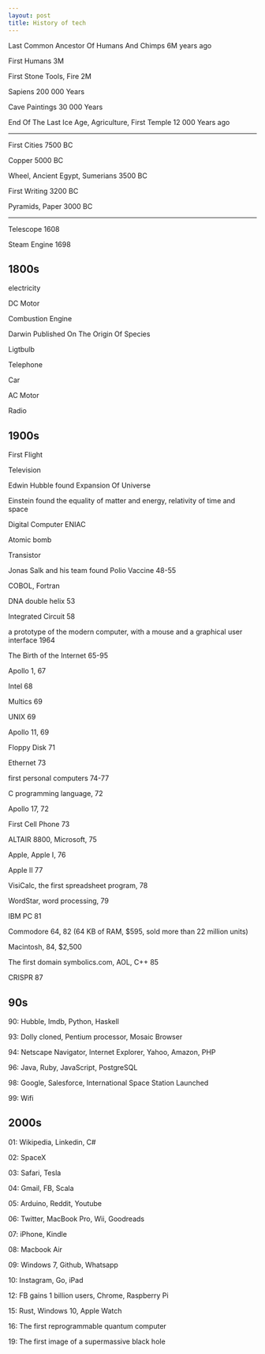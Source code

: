 ```yaml
---
layout: post
title: History of tech  
--- 
```


Last Common Ancestor Of Humans And Chimps 6M years ago 

First Humans 3M  

First Stone Tools, Fire 2M 

Sapiens 200 000 Years

Cave Paintings 30 000 Years 

End Of The Last Ice Age, Agriculture, First Temple 12 000 Years ago 

---

First Cities 7500 BC 

Copper 5000 BC 

Wheel, Ancient Egypt, Sumerians 3500 BC 

First Writing 3200 BC 

Pyramids, Paper 3000 BC

---

Telescope 1608

Steam Engine 1698

## 1800s

electricity

DC Motor

Combustion Engine 

Darwin Published On The Origin Of Species

Ligtbulb

Telephone

Car

AC Motor 

Radio


## 1900s 

First Flight 

Television 

Edwin Hubble found Expansion Of Universe 

Einstein found the equality of matter and energy, relativity of time and space 

Digital Computer ENIAC 

Atomic bomb 

Transistor 

Jonas Salk and his team found Polio Vaccine 48-55

COBOL, Fortran

DNA double helix 53 

Integrated Circuit 58

a prototype of the modern computer, with a mouse and a graphical user interface 1964

The Birth of the Internet 65-95

Apollo 1, 67

Intel 68

Multics 69

UNIX 69

Apollo 11, 69 

Floppy Disk 71 

Ethernet 73 

first personal computers 74-77 

C programming language, 72

Apollo 17, 72

First Cell Phone 73 

ALTAIR 8800, Microsoft, 75 

Apple, Apple I, 76 

Apple II 77

VisiCalc, the first spreadsheet program, 78

WordStar, word processing, 79 

IBM PC 81

Commodore 64, 82 (64 KB of RAM, $595, sold more than 22 million units)

Macintosh, 84, $2,500

The first domain symbolics.com, AOL, C++ 85 

CRISPR 87

## 90s

90: Hubble, Imdb, Python, Haskell

93: Dolly cloned, Pentium processor, Mosaic Browser

94: Netscape Navigator, Internet Explorer, Yahoo, Amazon, PHP

96: Java, Ruby, JavaScript, PostgreSQL

98: Google, Salesforce, International Space Station Launched

99: Wifi

## 2000s

01: Wikipedia, Linkedin, C# 

02: SpaceX

03: Safari, Tesla 

04: Gmail, FB, Scala 

05: Arduino, Reddit, Youtube

06: Twitter, MacBook Pro, Wii, Goodreads

07: iPhone, Kindle

08: Macbook Air

09: Windows 7, Github, Whatsapp 

10: Instagram, Go, iPad

12: FB gains 1 billion users, Chrome, Raspberry Pi

15: Rust, Windows 10, Apple Watch

16: The first reprogrammable quantum computer 

19: The first image of a supermassive black hole 



